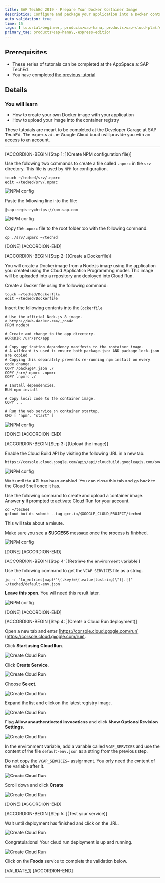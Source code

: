 ```yaml
---
title: SAP TechEd 2019 - Prepare Your Docker Container Image
description: Configure and package your application into a Docker container image
auto_validation: true
time: 15
tags: [ tutorial>beginner, products>sap-hana, products>sap-cloud-platform]
primary_tag: products>sap-hana\,-express-edition
---
```


## Prerequisites
- These series of tutorials can be completed at the AppSpace at SAP TechEd.
- You have completed [the previous tutorial](teched-google-cloud-run-4)

## Details
### You will learn
  - How to create your own Docker image with your application
  - How to upload your image into the container registry

These tutorials are meant to be completed at the Developer Garage at SAP TechEd. The experts at the Google Cloud booth will provide you with an access to an account.

---

[ACCORDION-BEGIN [Step 1: ](Create NPM configuration file)]

Use the following two commands to create a file called `.npmrc` in the `srv` directory. This file is used by `NPM` for configuration.

```ssh
touch ~/teched/srv/.npmrc
edit ~/teched/srv/.npmrc
```

![NPM config](1.png)

Paste the following line into the file:

```text
@sap:registry=https://npm.sap.com
```

![NPM config](2.png)

Copy the `.npmrc` file to the root folder too with the following command:

```ssh
cp ./srv/.npmrc ~/teched
```


[DONE]
[ACCORDION-END]

[ACCORDION-BEGIN [Step 2: ](Create a Dockerfile)]

You will create a Docker image from a Node.js image using the application you created using the Cloud Application Programming model. This image will be uploaded into a repository and deployed into Cloud Run.

Create a Docker file using the following command:

```ssh
touch ~/teched/Dockerfile
edit ~/teched/Dockerfile
```

Insert the following contents into the `Dockerfile`

```text
# Use the official Node.js 8 image.
# https://hub.docker.com/_/node
FROM node:8

# Create and change to the app directory.
WORKDIR /usr/src/app

# Copy application dependency manifests to the container image.
# A wildcard is used to ensure both package.json AND package-lock.json are copied.
# Copying this separately prevents re-running npm install on every code change.
COPY /package*.json ./
COPY /srv/.npmrc .npmrc
COPY .npmrc ./

# Install dependencies.
RUN npm install

# Copy local code to the container image.
COPY . .

# Run the web service on container startup.
CMD [ "npm", "start" ]

```

![NPM config](3.png)

[DONE]
[ACCORDION-END]


[ACCORDION-BEGIN [Step 3: ](Upload the image)]

Enable the Cloud Build API by visiting the following URL in a new tab:

```web
https://console.cloud.google.com/apis/api/cloudbuild.googleapis.com/overview
```

![NPM config](api.png)

Wait until the API has been enabled. You can close this tab and go back to the Cloud Shell once it has.

Use the following command to create and upload a container image. Answer **y** if prompted to activate Cloud Run for your account.

```ssh
cd ~/teched
gcloud builds submit --tag gcr.io/$GOOGLE_CLOUD_PROJECT/teched
```
This will take about a minute.

Make sure you see a **SUCCESS** message once the process is finished.


![NPM config](6.png)

[DONE]
[ACCORDION-END]

[ACCORDION-BEGIN [Step 4: ](Retrieve the environment variable)]

Use the following command to get the `VCAP_SERVICES` file as a string.

```ssh
jq -r "to_entries|map(\"\(.key)=\(.value|tostring)\")|.[]" ~/teched/default-env.json
```

 **Leave this open**. You will need this result later.

 ![NPM config](7x.png)

[DONE]
[ACCORDION-END]

[ACCORDION-BEGIN [Step 4: ](Create a Cloud Run deployment)]

Open a new tab and enter [https://console.cloud.google.com/run](https://console.cloud.google.com/run).

Click **Start using Cloud Run**.

![Create Cloud Run](x8.png)

Click **Create Service**.

![Create Cloud Run](8.png)

Choose **Select**.

![Create Cloud Run](10.png)

Expand the list and click on the latest registry image.

![Create Cloud Run](11.png)

Flag **Allow unauthenticated invocations** and click **Show Optional Revision Settings**.

![Create Cloud Run](12.png)

In the environment variable, add a variable called `VCAP_SERVICES` and use the content of the file `default-env.json` as a string from the previous step.

Do not copy the `VCAP_SERVICES=` assignment. You only need the content of the variable after it.

![Create Cloud Run](13x.png)

Scroll down and click **Create**

![Create Cloud Run](14.png)


[DONE]
[ACCORDION-END]

[ACCORDION-BEGIN [Step 5: ](Test your service)]

Wait until deployment has finished and click on the URL.

![Create Cloud Run](15.png)

Congratulations! Your cloud run deployment is up and running.

![Create Cloud Run](16.png)

Click on the **Foods** service to complete the validation below.

[VALIDATE_1]
[ACCORDION-END]

---
